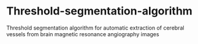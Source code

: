 # Threshold-segmentation-algorithm
Threshold segmentation algorithm for automatic extraction of cerebral vessels from brain magnetic resonance angiography images
